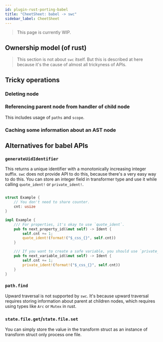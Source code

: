 ```yaml
---
id: plugin-rust-porting-babel
title: "CheetSheet: babel -> swc"
sidebar_label: CheetSheet
---
```


> This page is currently WIP.

## Ownership model (of rust)

> This section is not about `swc` itself. But this is described at here because it's the cause of almost all trickyness of APIs.

## Tricky operations

### Deleting node

### Referencing parent node from handler of child node

This includes usage of `paths` and `scope`.

### Caching some information about an AST node

## Alternatives for babel APIs

### `generateUidIdentifier`

This returns a unique identifier with a monotonically increasing integer suffix.
`swc` does not provide API to do this, because there's a very easy way to do this.
You can store an integer field in transformer type and use it while calling `quote_ident!` or `private_ident!`.

```rust

struct Example {
    // You don't need to share counter.
    cnt: usize
}

impl Example {
    /// For properties, it's okay to use `quote_ident`.
    pub fn next_property_id(&mut self) -> Ident {
        self.cnt += 1;
        quote_ident!(format!("$_css_{}", self.cnt))
    }

    /// If you want to create a safe variable, you should use `private_ident`
    pub fn next_variable_id(&mut self) -> Ident {
        self.cnt += 1;
        private_ident!(format!("$_css_{}", self.cnt))
    }
}


```

### `path.find`

Upward traversal is not supported by `swc`.
It's because upward traversal requires storing information about parent at children nodes, which requires using types like `Arc` or `Mutex` in rust.

### `state.file.get`/`state.file.set`

You can simply store the value in the transform struct as an instance of transform struct only process one file.
